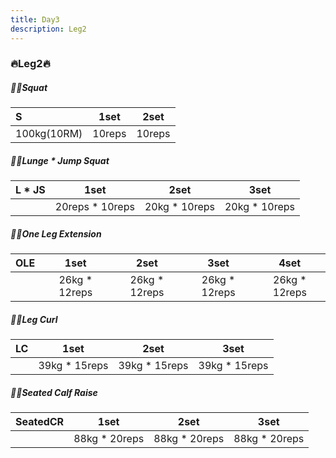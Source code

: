 ```yaml
---
title: Day3
description: Leg2
---
```

### 🔥Leg2🔥
##### 🏋️‍♀️Squat
|**S**|**1set**|**2set**|
|:-|:-:|:-:|
|100kg(10RM)|10reps|10reps|

##### 🏋️‍♀️Lunge * Jump Squat
|**L * JS**|**1set**|**2set**|**3set**|
|:-|:-:|:-:|:-:|
||20reps * 10reps|20kg * 10reps|20kg * 10reps|

##### 🏋️‍♀️One Leg Extension
|**OLE**|**1set**|**2set**|**3set**|**4set**|
|:-|:-:|:-:|:-:|:-:|
||26kg * 12reps|26kg * 12reps|26kg * 12reps|26kg * 12reps|

##### 🏋️‍♀️Leg Curl
|**LC**|**1set**|**2set**|**3set**|
|:-|:-:|:-:|:-:|
||39kg * 15reps|39kg * 15reps|39kg * 15reps|

##### 🏋️‍♀️Seated Calf Raise
 |**SeatedCR**|**1set**|**2set**|**3set**|
|:-|:-:|:-:|:-:|
||88kg * 20reps|88kg * 20reps|88kg * 20reps|
